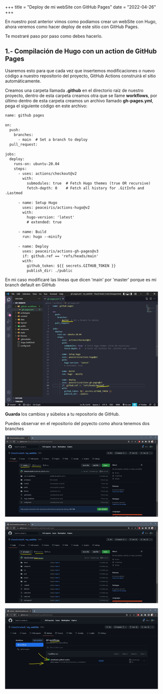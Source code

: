 +++
title = "Deploy de mi webSite con GitHub Pages"
date = "2022-04-26"
+++

En nuestro post anterior vimos como podíamos crear un webSite con Hugo, ahora veremos como hacer deploy de este sitio con GitHub Pages.
<!--more-->
Te mostraré paso por paso como debes hacerlo.

## 1.- Compilación de Hugo con un action de GitHub Pages

Usaremos esto para que cada vez que insertemos modificaciones o nuevo código a nuestro repositorio del proyecto, GitHub
Actions construirá el sitio automáticamente.

Creamos una carpeta llamada **.github** en el directorio raíz de nuestro proyecto, dentro de esta carpeta creamos otra que se llame **workflows**, por último dentro de esta carpeta creamos un archivo llamado **gh-pages.yml**, pega el siguiente código en este archivo:

```texto
name: github pages

on:
  push:
    branches:
      - main  # Set a branch to deploy
  pull_request:

jobs:
  deploy:
    runs-on: ubuntu-20.04
    steps:
      - uses: actions/checkout@v2
        with:
          submodules: true  # Fetch Hugo themes (true OR recursive)
          fetch-depth: 0    # Fetch all history for .GitInfo and .Lastmod

      - name: Setup Hugo
        uses: peaceiris/actions-hugo@v2
        with:
          hugo-version: 'latest'
          # extended: true

      - name: Build
        run: hugo --minify

      - name: Deploy
        uses: peaceiris/actions-gh-pages@v3
        if: github.ref == 'refs/heads/main'
        with:
          github_token: ${{ secrets.GITHUB_TOKEN }}
          publish_dir: ./public
```

En mi caso modificaré las líneas que dicen 'main' por 'master' porque es mi branch default en GitHub

![p1master](https://github.com/UlisesOrnelasR/assetsMy_blog/blob/master/deployGithubPages/p1master.JPG?raw=true)

**Guarda** los cambios y súbelos a tu repositorio de GitHub.

Puedes observar en el repositorio del poyecto como ahora tenemos dos branches

![p1action](https://github.com/UlisesOrnelasR/assetsMy_blog/blob/master/deployGithubPages/p1action.JPG?raw=true)

![p1deploy](https://github.com/UlisesOrnelasR/assetsMy_blog/blob/master/deployGithubPages/p1deploy.JPG?raw=true)

![p2workflow](https://github.com/UlisesOrnelasR/assetsMy_blog/blob/master/deployGithubPages/p1workflow.JPG?raw=true)